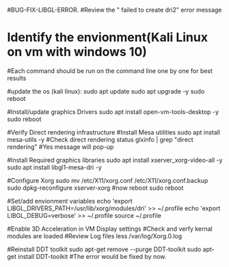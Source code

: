 #BUG-FIX-LIBGL-ERROR.
#Review the " failed to create dri2" error message

# Identify the envionment(Kali Linux on vm with windows 10)

#Each command should be run on the command line one by one for best results

#update the os (kali linux):
sudo apt update
sudo apt upgrade -y
sudo reboot

#Install/update graphics Drivers
sudo apt install open-vm-tools-desktop -y
sudo reboot

#Verify Direct rendering infrastructure
#Install Mesa utilities
sudo apt install mesa-utils -y
#Check direct rendering status
glxinfo | grep "direct rendering" #Yes message will pop-up

#Install Required graphics libraries
sudo apt install xserver_xorg-video-all -y
sudo apt install libgl1-mesa-dri -y

#Configure Xorg
sudo mv /etc/X11/xorg.conf /etc/X11/xorg.conf.backup
sudo dpkg-reconfigure xserver-xorg #now reboot
sudo reboot

#Set/add envionment variables
echo 'export LIBGL_DRIVERS_PATH=/usr/lib/xorg/modules/dri' >> ~/.profile
echo 'export LIBGL_DEBUG=verbose' >> ~/.profile
source ~/.profile

#Enable 3D Acceleration in VM Display settings
#Check and verfy kernal modules are loaded
#Review Log files
less /var/log/Xorg.0.log

#Reinstall DDT toolkit
sudo apt-get remove --purge DDT-toolkit
sudo apt-get install DDT-toolkit
#The error would be fixed by now.
